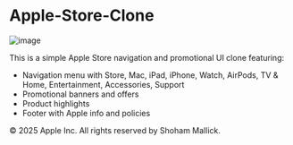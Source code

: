 # Apple-Store-Clone
![image](https://github.com/user-attachments/assets/f3a90586-e8dc-4dad-a5fe-a1a5d9831e13)


This is a simple Apple Store navigation and promotional UI clone featuring:

- Navigation menu with Store, Mac, iPad, iPhone, Watch, AirPods, TV & Home, Entertainment, Accessories, Support
- Promotional banners and offers
- Product highlights
- Footer with Apple info and policies

© 2025 Apple Inc. All rights reserved by Shoham Mallick.
